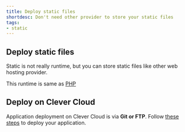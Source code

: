 ```yaml
---
title: Deploy static files
shortdesc: Don't need other provider to store your static files
tags:
- static
---
```


## Deploy static files

Static is not really runtime, but you can store static files like other web
hosting provider.

This runtime is same as [PHP](/doc/php/php-apps/)

## Deploy on Clever Cloud

Application deployment on Clever Cloud is via **Git or FTP**. Follow
[these steps](/doc/clever-cloud-overview/add-application/) to deploy your application.

